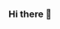 ### Hi there 👋

<!--
**jasonhilder/jasonhilder** is a ✨ _special_ ✨ repository because its `README.md` (this file) appears on your GitHub profile.

Here are some ideas to get you started:

- 🔭 I’m currently working on ...
- 🌱 I’m currently learning ...
- 👯 I’m looking to collaborate on ...
- 🤔 I’m looking for help with ...
- 💬 Ask me about ...
- 📫 How to reach me: ...
- 😄 Pronouns: ...
- ⚡ Fun fact: ...

# 🏄‍♂️ Forrest Knight

**`Digital Craftsman (Developer/Filmmaker/Creator)`**
### 🧰 Languages and Tools


-->
